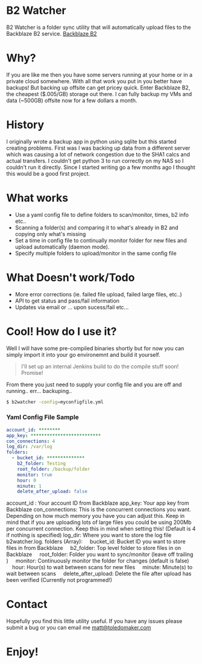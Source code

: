 # B2 Watcher

B2 Watcher is a folder sync utility that will automatically upload files to the Backblaze B2 service. [Backblaze B2]

# Why?
If you are like me then you have some servers running at your home or in a private cloud somewhere. With all that work you put in you better have backups! But backing up offsite can get pricey quick. Enter Backblaze B2, the cheapest ($.005/GB) storage out there. I can fully backup my VMs and data (~500GB) offsite now for a few dollars a month. 

# History
I originally wrote a backup app in python using sqlite but this started creating problems. First was I was backing up data from a different server which was causing a lot of network congestion due to the SHA1 calcs and actual transfers. I couldn't get python 3 to run correctly on my NAS so I couldn't run it directly. Since I started writing go a few months ago I thought this would be a good first project.

# What works

  - Use a yaml config file to define folders to scan/monitor, times, b2 info etc..
  - Scanning a folder(s) and comparing it to what's already in B2 and copying only what's missing
  - Set a time in config file to continually monitor folder for new files and upload automatically (daemon mode).
  - Specify multiple folders to upload/monitor in the same config file

# What Doesn't work/Todo
  - More error corrections (ie. failed file upload, failed large files, etc..)
  - API to get status and pass/fail information
  - Updates via email or ... upon sucess/fail etc...

# Cool! How do I use it?
Well I will have some pre-compiled binaries shortly but for now you can simply import it into your go environemnt and build it yourself. 
 > I'll set up an internal Jenkins build to do the compile stuff soon! Promise!

From there you just need to supply your config file and you are off and running.. err... backuping..

```sh
$ b2watcher -config=myconfigfile.yml
```
### Yaml Config File Sample

```yaml
account_id: ********
app_key: **************************
con_connections: 4
log_dir: /var/log
folders:
  - bucket_id: **************
    b2_folder: Testing
    root_folder: /backup/folder
    monitor: true
    hour: 0
    minute: 1
    delete_after_upload: false
```

account_id : Your account ID from Backblaze
app_key: Your app key from Backblaze
con_connections: This is the concurrent connections you want. Depending on how much memory you have you can adjust this. Keep in mind that if you are uploading lots of large files you could be using 200Mb per concurrent connection. Keep this in mind when setting this! (Default is 4 if nothing is specified)
log_dir: Where you want to store the log file b2watcher.log.
folders (Array):
&nbsp;&nbsp;&nbsp;&nbsp;bucket_id: Bucket ID you want to store files in from Backblaze
&nbsp;&nbsp;&nbsp;&nbsp;b2_folder: Top level folder to store files in on Backblaze
&nbsp;&nbsp;&nbsp;&nbsp;root_folder: Folder you want to sync/monitor (leave off trailing \)
&nbsp;&nbsp;&nbsp;&nbsp;monitor: Continuously monitor the folder for changes (default is false)
&nbsp;&nbsp;&nbsp;&nbsp;hour: Hour(s) to wait between scans for new files
&nbsp;&nbsp;&nbsp;&nbsp;minute: Minute(s) to wait between scans
&nbsp;&nbsp;&nbsp;&nbsp;delete_after_upload: Delete the file after upload has been verified (Currently not programmed!)

# Contact

Hopefully you find this little utility useful. If you have any issues please submit a bug or you can email me [matt@toledomaker.com][email]

# Enjoy!
 
[//]: # (These are reference links used in the body of this note and get stripped out when the markdown processor does its job. There is no need to format nicely because it shouldn't be seen. Thanks SO - http://stackoverflow.com/questions/4823468/store-comments-in-markdown-syntax)


   [Backblaze B2]: <https://www.backblaze.com/b2/cloud-storage.html>
   [email]: <matt@toledomaker.com>

   [PlDb]: <https://github.com/joemccann/dillinger/tree/master/plugins/dropbox/README.md>
   [PlGh]: <https://github.com/joemccann/dillinger/tree/master/plugins/github/README.md>
   [PlGd]: <https://github.com/joemccann/dillinger/tree/master/plugins/googledrive/README.md>
   [PlOd]: <https://github.com/joemccann/dillinger/tree/master/plugins/onedrive/README.md>
   [PlMe]: <https://github.com/joemccann/dillinger/tree/master/plugins/medium/README.md>
   [PlGa]: <https://github.com/RahulHP/dillinger/blob/master/plugins/googleanalytics/README.md>
 
